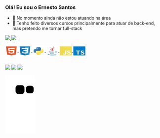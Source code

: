 ### Olá! Eu sou o Ernesto Santos

- 🔭 No momento ainda não estou atuando na área
- 🌱 Tenho feito diversos cursos principalmente para atuar de back-end, mas pretendo me tornar full-stack

 <div>
  <a href="https://github.com/ErnestoTSantos">
  <img height="150em" src="https://github-readme-stats.vercel.app/api?username=ErnestoTSantos&show_icons=true&theme=dark&include_all_commits=true&count_private=true"/>
  <img height="150em" src="https://github-readme-stats.vercel.app/api/top-langs/?username=ErnestoTSantos&layout=compact&langs_count=7&theme=dark"/>
</div>

<div style="display: inline_block"><br>
  <img align="center" alt="Ernesto-HTML" height="30" width="40" src="https://raw.githubusercontent.com/devicons/devicon/master/icons/html5/html5-original.svg">
  <img align="center" alt="Ernesto-CSS" height="30" width="40" src="https://raw.githubusercontent.com/devicons/devicon/master/icons/css3/css3-original.svg">
  <img align="center" alt="Ernesto-Python" height="30" width="40" src="https://raw.githubusercontent.com/devicons/devicon/master/icons/python/python-original.svg">
  <img align="center" alt="Ernesto-Java" height="30" width="40" src="https://github.com/devicons/devicon/blob/master/icons/java/java-original.svg">
  <img align="center" alt="Ernesto-Js" height="30" width="40" src="https://raw.githubusercontent.com/devicons/devicon/master/icons/javascript/javascript-plain.svg">
  <img align="center" alt="Ernesto-Ts" height="30" width="40" src="https://raw.githubusercontent.com/devicons/devicon/master/icons/typescript/typescript-plain.svg">
</div>
  
  ##
  
<div> 
  <a href="https://www.instagram.com/ernesto_terra" target="_blank"><img src="https://img.shields.io/badge/-Instagram-%23E4405F?style=for-the-badge&logo=instagram&logoColor=white" target="_blank"></a>
  <a href = "mailto:ernesto.terra2003@gmail.com"><img src="https://img.shields.io/badge/-Gmail-%23333?style=for-the-badge&logo=gmail&logoColor=white" target="_blank"></a>
  <a href="https://www.linkedin.com/in/ernesto-santos-324a32215" target="_blank"><img src="https://img.shields.io/badge/-LinkedIn-%230077B5?style=for-the-badge&logo=linkedin&logoColor=white" target="_blank"></a> 
 
  ![Snake animation](https://github.com/ErnestoTSantos/ErnestoTSantos/blob/output/github-contribution-grid-snake.svg)
 
</div>

